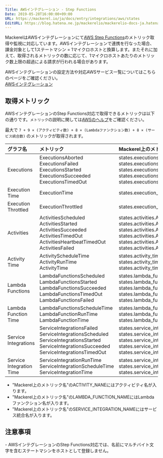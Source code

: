 ```yaml
---
Title: AWSインテグレーション - Step Functions
Date: 2019-05-28T16:00:00+09:00
URL: https://mackerel.io/ja/docs/entry/integrations/aws/states
EditURL: https://blog.hatena.ne.jp/mackerelio/mackerelio-docs-ja.hatenablog.mackerel.io/atom/entry/17680117127170721430
---
```


MackerelはAWSインテグレーションにて<a href="https://aws.amazon.com/jp/step-functions/" target="_blank">AWS Step Functions</a>のメトリック取得や監視に対応しています。AWSインテグレーションで連携を行なった場合、課金対象として1ステートマシン = 1マイクロホストと換算します。またそれに加えて、取得されるメトリックの数に応じて、1マイクロホストあたりのメトリック数上限の超過による請求が行われる場合があります。

AWSインテグレーションの設定方法や対応AWSサービス一覧についてはこちらのページをご確認ください。<br>
<a href="https://mackerel.io/ja/docs/entry/integrations/aws">AWSインテグレーション</a>

## 取得メトリック
AWSインテグレーションのStep Functions対応で取得できるメトリックは以下の通りです。`メトリック`の説明に関しては<a href="https://docs.aws.amazon.com/ja_jp/step-functions/latest/dg/procedure-cw-metrics.html
" target="_blank">AWSのヘルプ</a>をご確認ください。

最大で `7 + 9 × (アクティビティ数) + 8 × (Lambdaファンクション数) + 8 × (サービス統合数)` のメトリックが取得されます。

|グラフ名|メトリック|Mackerel上のメトリック名|単位|Statistics|
|:--|:--|:--|:--|:--|
|Executions|ExecutionsAborted<br>ExecutionsFailed<br>ExecutionsStarted<br>ExecutionsSucceeded<br>ExecutionsTimedOut|states.executions.aborted<br>states.executions.failed<br>states.executions.started<br>states.executions.succeeded<br>states.executions.timed_out|integer|Sum|
|Execution Time|ExecutionTime|states.execution_time.execution_time|float|Average|
|Execution Throttled|ExecutionThrottled|states.execution_throttled.execution_throttled|integer|Sum|
|Activities|ActivitiesScheduled<br>ActivitiesStarted<br>ActivitiesSucceeded<br>ActivitiesTimedOut<br>ActivitiesHeartbeatTimedOut<br>ActivitiesFailed|states.activities.ACTIVITY_NAME.scheduled<br>states.activities.ACTIVITY_NAME.started<br>states.activities.ACTIVITY_NAME.succeeded<br>states.activities.ACTIVITY_NAME.timed_out<br>states.activities.ACTIVITY_NAME.heartbeat_timed_out<br>states.activities.ACTIVITY_NAME.failed|integer|Sum|
|Activity Time|ActivityScheduleTime<br>ActivityRunTime<br>ActivityTime|states.activity_time.ACTIVITY_NAME.schedule<br>states.activity_time.ACTIVITY_NANE.run<br>states.activity_time.ACTIVITY_NANE.all|float|Average|
|Lambda Functions|LambdaFunctionsScheduled<br>LambdaFunctionsStarted<br>LambdaFunctionsSucceeded<br>LambdaFunctionsTimedOut<br>LambdaFunctionsFailed|states.lambda_functions.LAMBDA_FUNCTION_NAME.scheduled<br>states.lambda_functions.LAMBDA_FUNCTION_NAME.started<br>states.lambda_functions.LAMBDA_FUNCTION_NAME.succeeded<br>states.lambda_functions.LAMBDA_FUNCTION_NAME.timed_out<br>states.lambda_functions.LAMBDA_FUNCTION_NAME.failed|integer|Sum|
|Lambda Function Time|LambdaFunctionsScheduleTime<br>LambdaFunctionRunTime<br>LambdaFunctionTime|states.lambda_function_time.LAMBDA_FUNCTION_NAME.schedule<br>states.lambda_function_time.LAMBDA_FUNCTION_NAME.run<br>states.lambda_function_time.LAMBDA_FUNCTION_NAME.all|float|Average|
|Service Integrations|ServiceIntegrationsFailed<br>ServiceIntegrationsScheduled<br>ServiceIntegrationsStarted<br>ServiceIntegrationsSucceeded<br>ServiceIntegrationsTimedOut|states.service_integrations.SERVICE_INTEGRATION_NAME.failed<br>states.service_integrations.SERVICE_INTEGRATION_NAME.scheduled<br>states.service_integrations.SERVICE_INTEGRATION_NAME.started<br>states.service_integrations.SERVICE_INTEGRATION_NAME.succeeded<br>states.service_integrations.SERVICE_INTEGRATION_NAME.timedout|integer|Sum|
|Service Integration Time|ServiceIntegrationRunTime<br>ServiceIntegrationScheduleTime<br>ServiceIntegrationTime|states.service_integration_time.SERVICE_INTEGRATION_NAME.run<br>states.service_integration_time.SERVICE_INTEGRATION_NAME.schedule<br>states.service_integration_time.SERVICE_INTEGRATION_NAME.all|float|Average|

- "Mackerel上のメトリック名"のACTIVITY_NANEにはアクティビティ名が入ります。
- "Mackerel上のメトリック名"のLAMBDA_FUNCTION_NAMEにはLambdaファンクション名が入ります。
- "Mackerel上のメトリック名"のSERVICE_INTEGRATION_NAMEにはサービス統合名が入ります。

<h2 id="notes">注意事項</h2>
- AWSインテグレーションのStep Functions対応では、名前にマルチバイト文字を含むステートマシンをホストとして登録しません。
